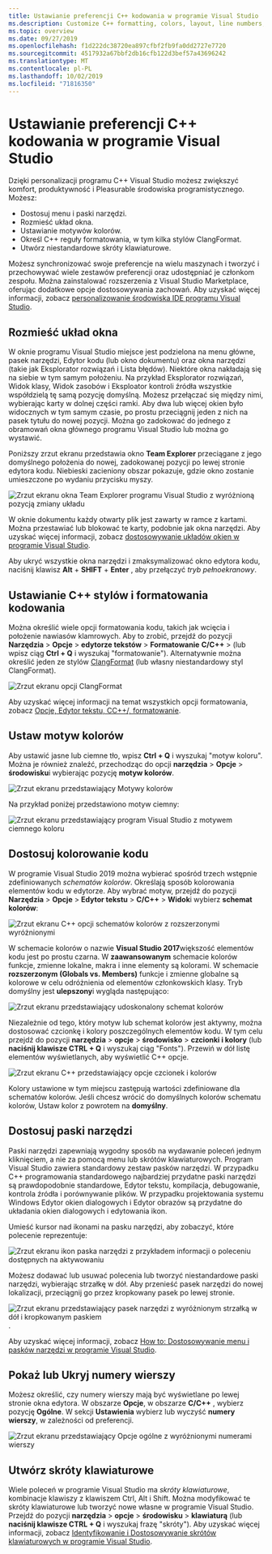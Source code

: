 ```yaml
---
title: Ustawianie preferencji C++ kodowania w programie Visual Studio
ms.description: Customize C++ formatting, colors, layout, line numbers, and menus in the Visual Studio IDE.
ms.topic: overview
ms.date: 09/27/2019
ms.openlocfilehash: f1d222dc38720ea897cfbf2fb9fa0dd2727e7720
ms.sourcegitcommit: 4517932a67bbf2db16cfb122d3bef57a43696242
ms.translationtype: MT
ms.contentlocale: pl-PL
ms.lasthandoff: 10/02/2019
ms.locfileid: "71816350"
---
```

# <a name="set-your-c-coding-preferences-in-visual-studio"></a>Ustawianie preferencji C++ kodowania w programie Visual Studio

Dzięki personalizacji programu C++ Visual Studio możesz zwiększyć komfort, produktywność i Pleasurable środowiska programistycznego. Możesz:

- Dostosuj menu i paski narzędzi.
- Rozmieść układ okna.
- Ustawianie motywów kolorów.
- Określ C++ reguły formatowania, w tym kilka stylów ClangFormat.
- Utwórz niestandardowe skróty klawiaturowe.

Możesz synchronizować swoje preferencje na wielu maszynach i tworzyć i przechowywać wiele zestawów preferencji oraz udostępniać je członkom zespołu. Można zainstalować rozszerzenia z Visual Studio Marketplace, oferując dodatkowe opcje dostosowywania zachowań. Aby uzyskać więcej informacji, zobacz [personalizowanie środowiska IDE programu Visual Studio](/visualstudio/ide/personalizing-the-visual-studio-ide).

## <a name="arrange-window-layout"></a>Rozmieść układ okna

W oknie programu Visual Studio miejsce jest podzielona na menu główne, pasek narzędzi, Edytor kodu (lub okno dokumentu) oraz okna narzędzi (takie jak Eksplorator rozwiązań i Lista błędów). Niektóre okna nakładają się na siebie w tym samym położeniu. Na przykład Eksplorator rozwiązań, Widok klasy, Widok zasobów i Eksploator kontroli źródła wszystkie współdzielą tę samą pozycję domyślną. Możesz przełączać się między nimi, wybierając karty w dolnej części ramki. Aby dwa lub więcej okien było widocznych w tym samym czasie, po prostu przeciągnij jeden z nich na pasek tytułu do nowej pozycji. Można go zadokować do jednego z obramowań okna głównego programu Visual Studio lub można go wystawić.

Poniższy zrzut ekranu przedstawia okno **Team Explorer** przeciągane z jego domyślnego położenia do nowej, zadokowanej pozycji po lewej stronie edytora kodu. Niebieski zacieniony obszar pokazuje, gdzie okno zostanie umieszczone po wydaniu przycisku myszy.

![Zrzut ekranu okna Team Explorer programu Visual Studio z wyróżnioną pozycją zmiany układu](media/window-layout-move-team-explorer.png)

W oknie dokumentu każdy otwarty plik jest zawarty w ramce z kartami. Można przestawiać lub blokować te karty, podobnie jak okna narzędzi. Aby uzyskać więcej informacji, zobacz [dostosowywanie układów okien w programie Visual Studio](/visualstudio/ide/customizing-window-layouts-in-visual-studio).

Aby ukryć wszystkie okna narzędzi i zmaksymalizować okno edytora kodu, naciśnij klawisz **Alt** + **SHIFT** + **Enter** , aby przełączyć *tryb pełnoekranowy*.

## <a name="set-c-coding-styles-and-formatting"></a>Ustawianie C++ stylów i formatowania kodowania

Można określić wiele opcji formatowania kodu, takich jak wcięcia i położenie nawiasów klamrowych. Aby to zrobić, przejdź do pozycji **Narzędzia** > **Opcje** > **edytorze tekstów** > **Formatowanie** **C/C++**  > (lub wpisz ciąg **Ctrl + Q** i wyszukaj "formatowanie"). Alternatywnie można określić jeden ze stylów [ClangFormat](https://clang.llvm.org/docs/ClangFormat.html) (lub własny niestandardowy styl ClangFormat).

![Zrzut ekranu opcji ClangFormat](media/clang-format-ide.png)

Aby uzyskać więcej informacji na temat wszystkich opcji formatowania, zobacz [Opcje, Edytor tekstu, CC++/, formatowanie](/visualstudio/ide/reference/options-text-editor-c-cpp-formatting).

## <a name="set-the-color-theme"></a>Ustaw motyw kolorów

Aby ustawić jasne lub ciemne tło, wpisz **Ctrl + Q** i wyszukaj "motyw koloru". Można je również znaleźć, przechodząc do opcji **narzędzia** > **Opcje** > **środowisku**i wybierając pozycję **motyw kolorów**.

![Zrzut ekranu przedstawiający Motywy kolorów](media/tools-options-color-theme.png)

Na przykład poniżej przedstawiono motyw ciemny:

![Zrzut ekranu przedstawiający program Visual Studio z motywem ciemnego koloru](media/tools-options-dark-theme.png)

## <a name="customize-code-colorization"></a>Dostosuj kolorowanie kodu

W programie Visual Studio 2019 można wybierać spośród trzech wstępnie zdefiniowanych *schematów kolorów*. Określają sposób kolorowania elementów kodu w edytorze. Aby wybrać motyw, przejdź do pozycji **Narzędzia** > **Opcje** > **Edytor tekstu** > **C/C++**  > **Widok**i wybierz **schemat kolorów**:

![Zrzut ekranu C++ opcji schematów kolorów z rozszerzonymi wyróżnionymi](media/color-schemes.png)

W schemacie kolorów o nazwie **Visual Studio 2017**większość elementów kodu jest po prostu czarna. W **zaawansowanym** schemacie kolorów funkcje, zmienne lokalne, makra i inne elementy są kolorami. W schemacie **rozszerzonym (Globals vs. Members)** funkcje i zmienne globalne są kolorowe w celu odróżnienia od elementów członkowskich klasy. Tryb domyślny jest **ulepszony**i wygląda następująco:

![Zrzut ekranu przedstawiający udoskonalony schemat kolorów](media/color-scheme-enhanced.png)

Niezależnie od tego, który motyw lub schemat kolorów jest aktywny, można dostosować czcionkę i kolory poszczególnych elementów kodu. W tym celu przejdź do pozycji **narzędzia** > **opcje** > **środowisko** > **czcionki i kolory** (lub **naciśnij klawisze CTRL + Q** i wyszukaj ciąg "Fonts"). Przewiń w dół listę elementów wyświetlanych, aby wyświetlić C++ opcje.

![Zrzut ekranu C++ przedstawiający opcje czcionek i kolorów](media/tools-options-cpp-colors.png)

Kolory ustawione w tym miejscu zastępują wartości zdefiniowane dla schematów kolorów. Jeśli chcesz wrócić do domyślnych kolorów schematu kolorów, Ustaw kolor z powrotem na **domyślny**.

## <a name="customize-the-toolbars"></a>Dostosuj paski narzędzi

Paski narzędzi zapewniają wygodny sposób na wydawanie poleceń jednym kliknięciem, a nie za pomocą menu lub skrótów klawiaturowych. Program Visual Studio zawiera standardowy zestaw pasków narzędzi. W przypadku C++ programowania standardowego najbardziej przydatne paski narzędzi są prawdopodobnie standardowe, Edytor tekstu, kompilacja, debugowanie, kontrola źródła i porównywanie plików. W przypadku projektowania systemu Windows Edytor okien dialogowych i Edytor obrazów są przydatne do układania okien dialogowych i edytowania ikon.

Umieść kursor nad ikonami na pasku narzędzi, aby zobaczyć, które polecenie reprezentuje:

![Zrzut ekranu ikon paska narzędzi z przykładem informacji o poleceniu dostępnych na aktywowaniu](media/toolbar-mouse-hover.png)

Możesz dodawać lub usuwać polecenia lub tworzyć niestandardowe paski narzędzi, wybierając strzałkę w dół. Aby przenieść pasek narzędzi do nowej lokalizacji, przeciągnij go przez kropkowany pasek po lewej stronie.

![Zrzut ekranu przedstawiający pasek narzędzi z wyróżnionym strzałką w dół i kropkowanym paskiem](media/toolbar-move-edit.png).

Aby uzyskać więcej informacji, zobacz [How to: Dostosowywanie menu i pasków narzędzi w programie Visual Studio](/visualstudio/ide/how-to-customize-menus-and-toolbars-in-visual-studio).

## <a name="show-or-hide-line-numbers"></a>Pokaż lub Ukryj numery wierszy

Możesz określić, czy numery wierszy mają być wyświetlane po lewej stronie okna edytora. W obszarze **Opcje**, w obszarze **C/C++** , wybierz pozycję **Ogólne**. W sekcji **Ustawienia** wybierz lub wyczyść **numery wierszy**, w zależności od preferencji.

![Zrzut ekranu przedstawiający Opcje ogólne z wyróżnionymi numerami wierszy](media/tools-options-line-numbers.png)

## <a name="create-keyboard-shortcuts"></a>Utwórz skróty klawiaturowe

Wiele poleceń w programie Visual Studio ma *skróty klawiaturowe*, kombinacje klawiszy z klawiszem Ctrl, Alt i Shift. Można modyfikować te skróty klawiaturowe lub tworzyć nowe własne w programie Visual Studio. Przejdź do pozycji **narzędzia** > **opcje** > **środowisku** > **klawiaturą** (lub **naciśnij klawisze CTRL + Q** i wyszukaj frazę "skróty"). Aby uzyskać więcej informacji, zobacz [Identyfikowanie i Dostosowywanie skrótów klawiaturowych w programie Visual Studio](/visualstudio/ide/identifying-and-customizing-keyboard-shortcuts-in-visual-studio).
